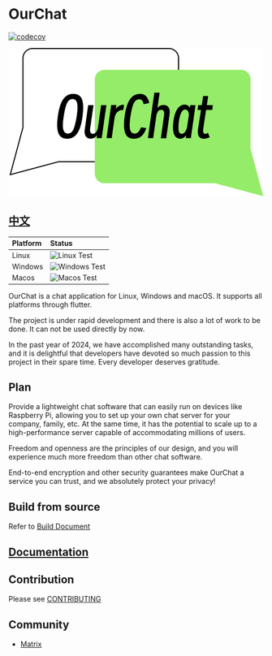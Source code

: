 # OurChat

[![codecov](https://codecov.io/github/SkyUOI/OurChat/graph/badge.svg?token=U6BWN74URE)](https://codecov.io/github/SkyUOI/OurChat)

<!-- markdownlint-disable MD033 -->
<p align="center">
    <img src="./resource/logo.png" alt="OurChat_logo" />
</p>
<!-- markdownlint-enable MD033 -->

## [中文](./README-zh.md)

| Platform | Status                                                                                                 |
|:---------|:-------------------------------------------------------------------------------------------------------|
| Linux    | ![Linux Test](https://img.shields.io/github/actions/workflow/status/skyuoi/ourchat/rust_linux.yml)     |
| Windows  | ![Windows Test](https://img.shields.io/github/actions/workflow/status/skyuoi/ourchat/rust_windows.yml) |
| Macos    | ![Macos Test](https://img.shields.io/github/actions/workflow/status/skyuoi/ourchat/rust_macos.yml)     |

OurChat is a chat application for Linux, Windows and macOS. It supports all platforms through flutter.

The project is under rapid development and there is also a lot of work to be done. It can not be used directly by now.

In the past year of 2024, we have accomplished many outstanding tasks, and it is delightful that developers have devoted
so much passion to this project in their spare time. Every developer deserves gratitude.

## Plan

Provide a lightweight chat software that can easily run on devices like Raspberry Pi, allowing you to set up your own
chat server for your company, family, etc. At the same time, it has the potential to scale up to a high-performance
server capable of accommodating millions of users.

Freedom and openness are the principles of our design, and you will experience much more freedom than other chat
software.

End-to-end encryption and other security guarantees make OurChat a service you can trust, and we absolutely protect your
privacy!

## Build from source

Refer to [Build Document](https://ourchat.readthedocs.io/en/latest/docs/run/build.html)

## [Documentation](https://ourchat.readthedocs.io/en/latest/)

## Contribution

Please see [CONTRIBUTING](https://ourchat.readthedocs.io/en/latest/docs/development/contributing.html)

## Community

- [Matrix](https://matrix.to/#/#skyuoiourchat:matrix.org)
